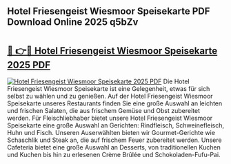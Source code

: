 ## Hotel Friesengeist Wiesmoor Speisekarte PDF Download Online 2025 q5bZv

# <h2><a href="http://gcaij6n.nevu.top/?p=Hotel+Friesengeist+Wiesmoor+Speisekarte">🔗 👉🔴 Hotel Friesengeist Wiesmoor Speisekarte 2025 PDF</a></h2>

[![Hotel Friesengeist Wiesmoor Speisekarte 2025 PDF](https://i.imgur.com/dBaPXMq.png)](http://gcaij6n.nevu.top/?p=Hotel+Friesengeist+Wiesmoor+Speisekarte)
Die Hotel Friesengeist Wiesmoor Speisekarte ist eine Gelegenheit, etwas für sich selbst zu wählen und zu genießen. Auf der Hotel Friesengeist Wiesmoor Speisekarte unseres Restaurants finden Sie eine große Auswahl an leichten und frischen Salaten, die aus frischem Gemüse und Obst zubereitet werden. Für Fleischliebhaber bietet unsere Hotel Friesengeist Wiesmoor Speisekarte eine große Auswahl an Gerichten: Rindfleisch, Schweinefleisch, Huhn und Fisch. Unseren Auserwählten bieten wir Gourmet-Gerichte wie Schaschlik und Steak an, die auf frischem Feuer zubereitet werden. Unsere Cafeteria bietet eine große Auswahl an Desserts, von traditionellen Kuchen und Kuchen bis hin zu erlesenen Crème Brûlée und Schokoladen-Fufu-Pai.
